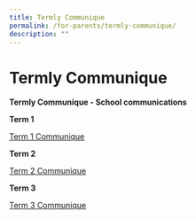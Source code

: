 ```yaml
---
title: Termly Communique
permalink: /for-parents/termly-communique/
description: ""
---
```

# **Termly Communique**

**Termly Communique - School communications**

**Term 1**

[Term 1 Communique](/files/Communiques/Term%201%20Communique%20_13%20Jan%202023.pdf)

**Term 2**

[Term 2 Communique](/files/Communiques/Term%202%20Communique.pdf)

**Term 3**

[Term 3 Communique]([](/files/Communiques/term3communique_24may2023.pdf))